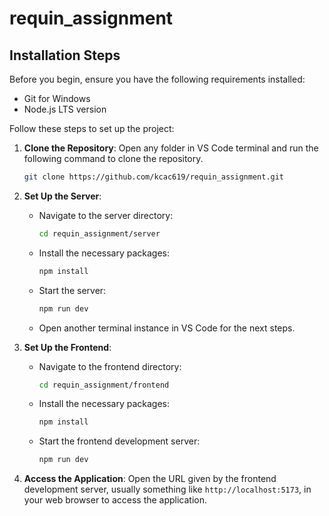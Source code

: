 # requin_assignment

## Installation Steps

Before you begin, ensure you have the following requirements installed:

- Git for Windows
- Node.js LTS version

Follow these steps to set up the project:

1. **Clone the Repository**: Open any folder in VS Code terminal and run the following command to clone the repository.

   ```bash
   git clone https://github.com/kcac619/requin_assignment.git
   ```

2. **Set Up the Server**:

   - Navigate to the server directory:

     ```bash
     cd requin_assignment/server
     ```

   - Install the necessary packages:

     ```bash
     npm install
     ```

   - Start the server:

     ```bash
     npm run dev
     ```

   - Open another terminal instance in VS Code for the next steps.

3. **Set Up the Frontend**:

   - Navigate to the frontend directory:

     ```bash
     cd requin_assignment/frontend
     ```

   - Install the necessary packages:

     ```bash
     npm install
     ```

   - Start the frontend development server:

     ```bash
     npm run dev
     ```

4. **Access the Application**: Open the URL given by the frontend development server, usually something like `http://localhost:5173`, in your web browser to access the application.
